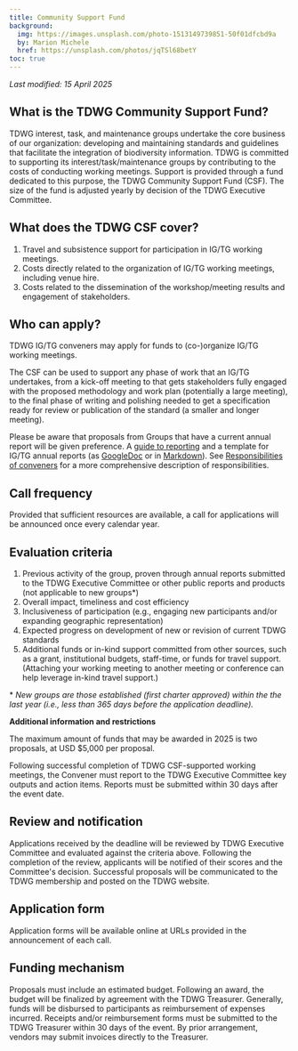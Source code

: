 ```yaml
---
title: Community Support Fund
background:
  img: https://images.unsplash.com/photo-1513149739851-50f01dfcbd9a
  by: Marion Michele
  href: https://unsplash.com/photos/jqTSl68betY
toc: true
---
```

_Last modified: 15 April 2025_

## What is the TDWG Community Support Fund?

TDWG interest, task, and maintenance groups undertake the core business of our organization: developing and maintaining standards and guidelines that facilitate the integration of biodiversity information. TDWG is committed to supporting its interest/task/maintenance groups by contributing to the costs of conducting working meetings. Support is provided through a fund dedicated to this purpose, the TDWG Community Support Fund (CSF). The size of the fund is adjusted yearly by decision of the TDWG Executive Committee.

## What does the TDWG CSF cover?

1. Travel and subsistence support for participation in IG/TG working meetings.
1. Costs directly related to the organization of IG/TG working meetings, including venue hire.
1. Costs related to the dissemination of the workshop/meeting results and engagement of stakeholders.

## Who can apply?

TDWG IG/TG conveners may apply for funds to (co-)organize IG/TG working meetings.

The CSF can be used to support any phase of work that an IG/TG undertakes, from a kick-off meeting to that gets stakeholders fully engaged with the proposed methodology and work plan (potentially a large meeting), to the final phase of writing and polishing needed to get a specification ready for review or publication of the standard (a smaller and longer meeting).

Please be aware that proposals from Groups that have a current annual report will be given preference. A [guide to reporting](/community/management/guide-to-reporting) and a template for IG/TG annual reports (as [GoogleDoc](http://drive.google.com/open?id=1VYHouWmgh94zUibFgDlTW_6cwCTsYbl6Kq9vsczFPjA) or in [Markdown](https://github.com/tdwg/website/blob/master/assets/documents/annual-report-template.md)). See [Responsibilities of conveners](/community/management/) for a more comprehensive description of responsibilities.

## Call frequency

Provided that sufficient resources are available, a call for applications will be announced once every calendar year.

## Evaluation criteria

1. Previous activity of the group, proven through annual reports submitted to the TDWG Executive Committee or other public reports and products (not applicable to new groups*)
1. Overall impact, timeliness and cost efficiency
1. Inclusiveness of participation (e.g., engaging new participants and/or expanding geographic representation)
1. Expected progress on development of new or revision of current TDWG standards
1. Additional funds or in-kind support committed from other sources, such as a grant, institutional budgets, staff-time, or funds for travel support. (Attaching your working meeting to another meeting or conference can help leverage in-kind travel support.)

\* _New groups are those established (first charter approved) within the the last year (i.e., less than 365 days before the application deadline)._

**Additional information and restrictions**

The maximum amount of funds that may be awarded in 2025 is two proposals, at USD $5,000 per proposal.

Following successful completion of TDWG CSF-supported working meetings, the Convener must report to the TDWG Executive Committee key outputs and action items. Reports must be submitted within 30 days after the event date.

## Review and notification

Applications received by the deadline will be reviewed by TDWG Executive Committee and evaluated against the criteria above. Following the completion of the review, applicants will be notified of their scores and the Committee's decision. Successful proposals will be communicated to the TDWG membership and posted on the TDWG website.

## Application form

Application forms will be available online at URLs provided in the announcement of each call.

## Funding mechanism

Proposals must include an estimated budget. Following an award, the budget will be finalized by agreement with the TDWG Treasurer. Generally, funds will be disbursed to participants as reimbursement of expenses incurred. Receipts and/or reimbursement forms must be submitted to the TDWG Treasurer within 30 days of the event. By prior arrangement, vendors may submit invoices directly to the Treasurer.
